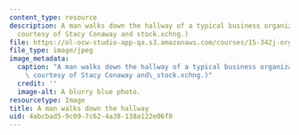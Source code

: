 ```yaml
---
content_type: resource
description: A man walks down the hallway of a typical business organization. (Image
  courtesy of Stacy Conaway and stock.xchng.)
file: https://ol-ocw-studio-app-qa.s3.amazonaws.com/courses/15-342j-organizations-and-environments-fall-2004/4abcbad59c097c624a38138a122e06f8_15-342jf04.jpg
file_type: image/jpeg
image_metadata:
  caption: "A man walks down the hallway of a typical business organization. (Image\
    \ courtesy of Stacy Conaway and\_stock.xchng.)"
  credit: ''
  image-alt: A blurry blue photo.
resourcetype: Image
title: A man walks down the hallway
uid: 4abcbad5-9c09-7c62-4a38-138a122e06f8
---
```

